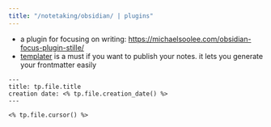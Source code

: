 ```yaml
---
title: "/notetaking/obsidian/ | plugins"
---
```


- a plugin for focusing on writing: https://michaelsoolee.com/obsidian-focus-plugin-stille/
- [templater](https://silentvoid13.github.io/Templater/introduction.html) is a must if you want to publish your notes. it lets you generate your frontmatter easily
```
---
title: tp.file.title
creation date: <% tp.file.creation_date() %> 
---

<% tp.file.cursor() %>
```